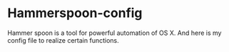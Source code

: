# Hammerspoon-config
Hammer spoon is a tool for powerful automation of OS X. And here is my config file to realize certain functions.

